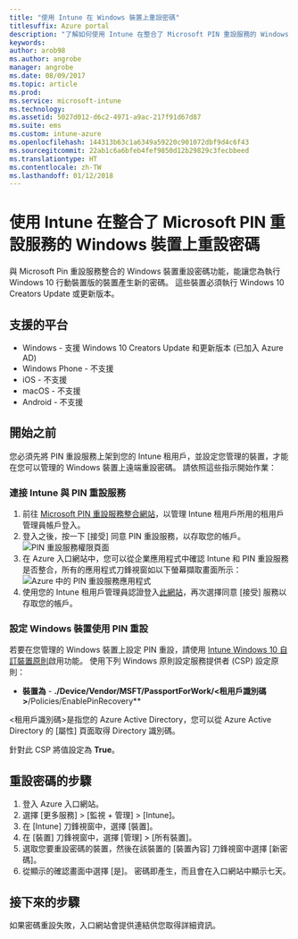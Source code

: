 ```yaml
---
title: "使用 Intune 在 Windows 裝置上重設密碼"
titlesuffix: Azure portal
description: "了解如何使用 Intune 在整合了 Microsoft PIN 重設服務的 Windows 裝置上重設密碼。」"
keywords: 
author: arob98
ms.author: angrobe
manager: angrobe
ms.date: 08/09/2017
ms.topic: article
ms.prod: 
ms.service: microsoft-intune
ms.technology: 
ms.assetid: 5027d012-d6c2-4971-a9ac-217f91d67d87
ms.suite: ems
ms.custom: intune-azure
ms.openlocfilehash: 144313b63c1a6349a59220c901072dbf9d4c6f43
ms.sourcegitcommit: 22ab1c6a6bfeb4fef9850d12b29829c3fecbbeed
ms.translationtype: HT
ms.contentlocale: zh-TW
ms.lasthandoff: 01/12/2018
---
```

# <a name="reset-the-passcode-on-windows-devices-integrated-with-the-microsoft-pin-reset-service-using-intune"></a>使用 Intune 在整合了 Microsoft PIN 重設服務的 Windows 裝置上重設密碼

與 Microsoft Pin 重設服務整合的 Windows 裝置重設密碼功能，能讓您為執行 Windows 10 行動裝置版的裝置產生新的密碼。 這些裝置必須執行 Windows 10 Creators Update 或更新版本。

## <a name="supported-platforms"></a>支援的平台

- Windows - 支援 Windows 10 Creators Update 和更新版本 (已加入 Azure AD)
- Windows Phone - 不支援
- iOS - 不支援
- macOS - 不支援
- Android - 不支援


## <a name="before-you-start"></a>開始之前

您必須先將 PIN 重設服務上架到您的 Intune 租用戶，並設定您管理的裝置，才能在您可以管理的 Windows 裝置上遠端重設密碼。 請依照這些指示開始作業：

### <a name="connect-intune-with-the-pin-reset-service"></a>連接 Intune 與 PIN 重設服務

1. 前往 [Microsoft PIN 重設服務整合網站](https://login.windows.net/common/oauth2/authorize?response_type=code&client_id=b8456c59-1230-44c7-a4a2-99b085333e84&resource=https%3A%2F%2Fgraph.windows.net&redirect_uri=https%3A%2F%2Fcred.microsoft.com&state=e9191523-6c2f-4f1d-a4f9-c36f26f89df0&prompt=admin_consent)，以管理 Intune 租用戶所用的租用戶管理員帳戶登入。
2. 登入之後，按一下 [接受] 同意 PIN 重設服務，以存取您的帳戶。<br>
![PIN 重設服務權限頁面](./media/pin-reset-service-application.png)
3. 在 Azure 入口網站中，您可以從企業應用程式中確認 Intune 和 PIN 重設服務是否整合，所有的應用程式刀鋒視窗如以下螢幕擷取畫面所示：<br>
![Azure 中的 PIN 重設服務應用程式](./media/pin-reset-service-home-screen.png)
4. 使用您的 Intune 租用戶管理員認證登入[此網站](https://login.windows.net/common/oauth2/authorize?response_type=code&client_id=9115dd05-fad5-4f9c-acc7-305d08b1b04e&resource=https%3A%2F%2Fcred.microsoft.com%2F&redirect_uri=ms-appx-web%3A%2F%2FMicrosoft.AAD.BrokerPlugin%2F9115dd05-fad5-4f9c-acc7-305d08b1b04e&state=6765f8c5-f4a7-4029-b667-46a6776ad611&prompt=admin_consent)，再次選擇同意 [接受] 服務以存取您的帳戶。

### <a name="configure-windows-devices-to-use-pin-reset"></a>設定 Windows 裝置使用 PIN 重設

若要在您管理的 Windows 裝置上設定 PIN 重設，請使用 [Intune Windows 10 自訂裝置原則](custom-settings-windows-10.md)啟用功能。 使用下列 Windows 原則設定服務提供者 (CSP) 設定原則：


- **裝置為** - **./Device/Vendor/MSFT/PassportForWork/<租用戶識別碼>**/Policies/EnablePinRecovery**

<租用戶識別碼>是指您的 Azure Active Directory，您可以從 Azure Active Directory 的 [屬性] 頁面取得 Directory 識別碼。

針對此 CSP 將值設定為 **True**。

## <a name="steps-to-reset-the-passcode"></a>重設密碼的步驟

1. 登入 Azure 入口網站。
2. 選擇 [更多服務]  >  [監視 + 管理]  >  [Intune]。
3. 在 [Intune] 刀鋒視窗中，選擇 [裝置]。
4. 在 [裝置] 刀鋒視窗中，選擇 [管理] > [所有裝置]。
5. 選取您要重設密碼的裝置，然後在該裝置的 [裝置內容] 刀鋒視窗中選擇 [新密碼]。
6. 從顯示的確認畫面中選擇 [是]。 密碼即產生，而且會在入口網站中顯示七天。

## <a name="next-steps"></a>接下來的步驟

如果密碼重設失敗，入口網站會提供連結供您取得詳細資訊。


